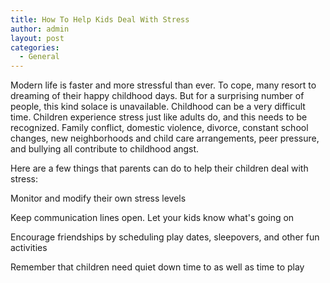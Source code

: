 ```yaml
---
title: How To Help Kids Deal With Stress
author: admin
layout: post
categories:
  - General
---
```

Modern life is faster and more stressful than ever. To cope, many resort to dreaming of their happy childhood days. But for a surprising number of people, this kind solace is unavailable. Childhood can be a very difficult time. Children experience stress just like adults do, and this needs to be recognized. Family conflict, domestic violence, divorce, constant school changes, new neighborhoods and child care arrangements, peer pressure, and bullying all contribute to childhood angst.

Here are a few things that parents can do to help their children deal with stress:

Monitor and modify their own stress levels

Keep communication lines open. Let your kids know what's going on

Encourage friendships by scheduling play dates, sleepovers, and other fun activities

Remember that children need quiet down time to as well as time to play
